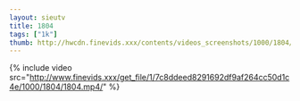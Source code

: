 ```yaml
--- 
layout: sieutv
title: 1804
tags: ["1k"]
thumb: http://hwcdn.finevids.xxx/contents/videos_screenshots/1000/1804/preview.mp4.jpg
---
```

{% include video src="http://www.finevids.xxx/get_file/1/7c8ddeed8291692df9af264cc50d1c4e/1000/1804/1804.mp4/" %} 
